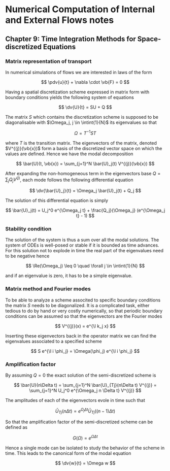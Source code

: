 # Numerical Computation of Internal and External Flows notes

## Chapter 9: Time Integration Methods for Space-discretized Equations

### Matrix representation of transport

In numerical simulations of flows we are interested in laws of the form

$$
\pdv{u}{t} + \nabla \cdot \vb{F} = 0
$$

Having a spatial discretization scheme expressed in matrix form with boundary conditions yields the following system of equations

$$
\dv{U}{t} = SU + Q
$$

The matrix $S$ which contains the discretization scheme is supposed to be diagonalisable with $\Omega_j, j \in \intint{1}{N}$ its eigenvalues so that

$$
\Omega = T^{-1} S T
$$

where $T$ is the transition matrix. The eigenvectors of the matrix, denoted $V^{(j)}(\vb{x})$ form a basis of the discretized vector space on which the values are defined. Hence we have the modal decomposition

$$
\bar{U}(t, \vb{x}) = \sum_{j=1}^N \bar{U}_j(t) V^{(j)}(\vb{x})
$$

After expanding the non-homogeneous term in the eigenvectors base $Q = \sum_j Q_j V^{(j)}$, each mode follows the following differential equation

$$
\dv{\bar{U}_j}{t} = \Omega_j \bar{U}_j(t) + Q_j
$$

The solution of this differential equation is simply

$$
\bar{U}_j(t) = U_j^0 e^{\Omega_j t} + \frac{Q_j}{\Omega_j} (e^{\Omega_j t} - 1)
$$

### Stability condition

The solution of the system is thus a sum over all the modal solutions. The system of ODEs is well-posed or stable if it is bounded as time advances. For this solution not to explode in time the real part of the eigenvalues need to be negative hence

$$
\Re(\Omega_j) \leq 0 \quad \forall j \in \intint{1}{N}
$$

and if an eigenvalue is zero, it has to be a simple eigenvalue.

### Matrix method and Fourier modes

To be able to analyze a scheme associted to specific boundary conditions the matrix $S$ needs to be diagonalized. It is a complicated task, either tedious to do by hand or very costly numerically, so that periodic boundary conditions can be assumed so that the eigenvectors are the Fourier modes

$$
V^{(j)}(x) = e^{\I k_j x}
$$

Inserting these eigenvectors back in the operator matrix we can find the eigenvalues associated to a specified scheme

$$
S e^{\I i \phi_j} = \Omega(\phi_j) e^{\I i \phi_j}
$$

### Amplification factor

By assuming $Q = 0$ the exact solution of the semi-discretized scheme is

$$
\bar{U}(n\Delta t) = \sum_{j=1}^N \bar{U}_{Tj}(n\Delta t) V^{(j)} = \sum_{j=1}^N U_j^0 e^{\Omega_j n \Delta t} V^{(j)}
$$

The amplitudes of each of the eigenvectors evole in time such that

$$
\bar{U}_{Tj}(n\Delta t) = e^{\Omega_j \Delta t} \bar{U}_{Tj}((n-1)\Delta t)
$$

So that the amplification factor of the semi-discretized scheme can be defined as

$$
G(\Omega) = e^{\Omega \Delta t}
$$

Hence a single mode can be isolated to study the behavior of the scheme in time. This leads to the canonical form of the modal equation

$$
\dv{w}{t} = \Omega w
$$